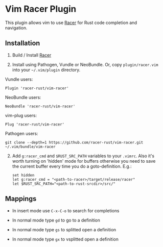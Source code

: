 # Vim Racer Plugin

This plugin allows vim to use [Racer](http://github.com/phildawes/racer) for Rust code completion and navigation.

## Installation

1. Build / Install [Racer](http://github.com/phildawes/racer)

1. Install using Pathogen, Vundle or NeoBundle. Or, copy `plugin/racer.vim` into your `~/.vim/plugin` directory.

  Vundle users:
  ```
  Plugin 'racer-rust/vim-racer'
  ```

  NeoBundle users:
  ```
  NeoBundle 'racer-rust/vim-racer'
  ```
  
  vim-plug users:
  ```
  Plug 'racer-rust/vim-racer'
  ```
  
  Pathogen users:
  ```
  git clone --depth=1 https://github.com/racer-rust/vim-racer.git ~/.vim/bundle/vim-racer
  ```

2. Add `g:racer_cmd` and `$RUST_SRC_PATH` variables to your `.vimrc`. Also it's worth turning on 'hidden' mode for buffers otherwise you need to save the current buffer every time you do a goto-definition. E.g.:

     ```
     set hidden
     let g:racer_cmd = "<path-to-racer>/target/release/racer"
     let $RUST_SRC_PATH="<path-to-rust-srcdir>/src/"
     ```

## Mappings

* In insert mode use `C-x-C-o` to search for completions

* In normal mode type `gd` to go to a definition

* In normal mode type `gs` to splitted open a definition

* In normal mode type `gx` to vsplitted open a definition
